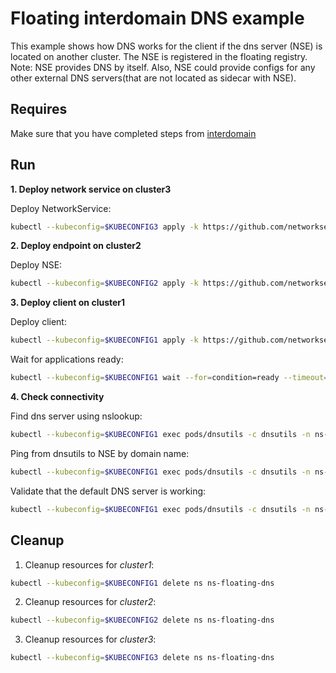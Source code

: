 # Floating interdomain DNS example

This example shows how DNS works for the client if the dns server (NSE) is located on another cluster.
The NSE is registered in the floating registry.
Note: NSE provides DNS by itself. Also, NSE could provide configs for any other external DNS servers(that are not located as sidecar with NSE).

## Requires

Make sure that you have completed steps from [interdomain](../../suites/basic)

## Run

**1. Deploy network service on cluster3**

Deploy NetworkService:
```bash
kubectl --kubeconfig=$KUBECONFIG3 apply -k https://github.com/networkservicemesh/deployments-k8s/examples/interdomain/usecases/floating_dns/cluster3?ref=e1f8ae655e77f009a72a2fff59f6e96974df9017
```

**2. Deploy endpoint on cluster2**

Deploy NSE:
```bash
kubectl --kubeconfig=$KUBECONFIG2 apply -k https://github.com/networkservicemesh/deployments-k8s/examples/interdomain/usecases/floating_dns/cluster2?ref=e1f8ae655e77f009a72a2fff59f6e96974df9017
```

**3. Deploy client on cluster1**

Deploy client:
```bash
kubectl --kubeconfig=$KUBECONFIG1 apply -k https://github.com/networkservicemesh/deployments-k8s/examples/interdomain/usecases/floating_dns/cluster1?ref=e1f8ae655e77f009a72a2fff59f6e96974df9017
```

Wait for applications ready:
```bash
kubectl --kubeconfig=$KUBECONFIG1 wait --for=condition=ready --timeout=5m pod -l app=dnsutils -n ns-floating-dns
```

**4. Check connectivity**

Find dns server using nslookup: 
```bash
kubectl --kubeconfig=$KUBECONFIG1 exec pods/dnsutils -c dnsutils -n ns-floating-dns -- nslookup -norec -nodef my.coredns.service
```

Ping from dnsutils to NSE by domain name:
```bash
kubectl --kubeconfig=$KUBECONFIG1 exec pods/dnsutils -c dnsutils -n ns-floating-dns -- ping -c 4 my.coredns.service
```

Validate that the default DNS server is working:
```bash
kubectl --kubeconfig=$KUBECONFIG1 exec pods/dnsutils -c dnsutils -n ns-floating-dns -- dig kubernetes.default A kubernetes.default AAAA | grep "kubernetes.default.svc.cluster.local"
```

## Cleanup

1. Cleanup resources for *cluster1*:
```bash
kubectl --kubeconfig=$KUBECONFIG1 delete ns ns-floating-dns
```

2. Cleanup resources for *cluster2*:
```bash
kubectl --kubeconfig=$KUBECONFIG2 delete ns ns-floating-dns
```

3. Cleanup resources for *cluster3*:
```bash
kubectl --kubeconfig=$KUBECONFIG3 delete ns ns-floating-dns
```

